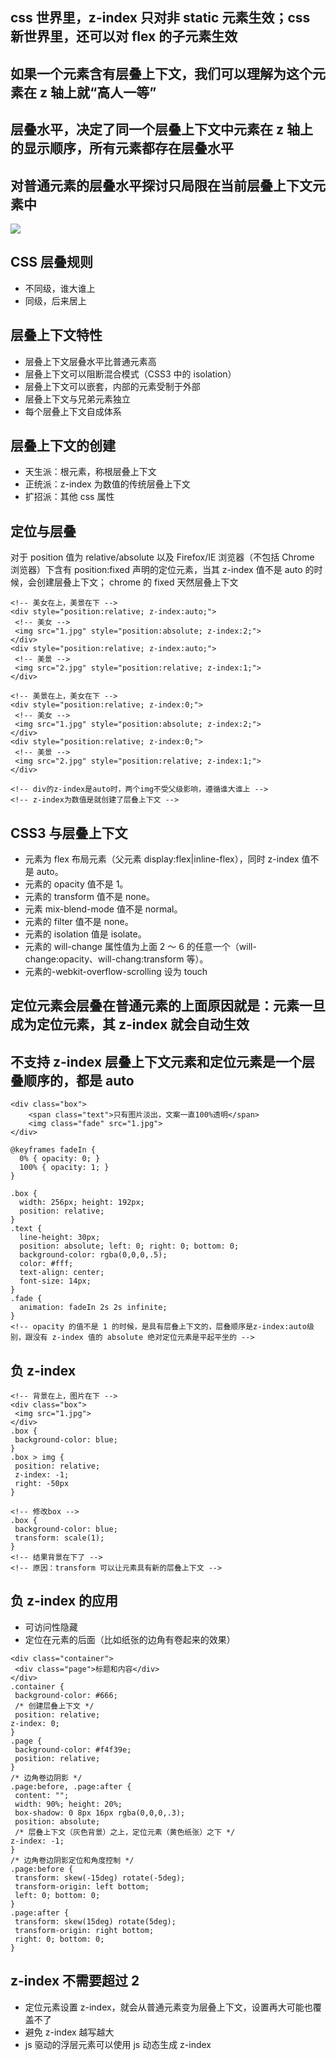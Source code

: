 ## css 世界里，z-index 只对非 static 元素生效；css 新世界里，还可以对 flex 的子元素生效

## 如果一个元素含有层叠上下文，我们可以理解为这个元素在 z 轴上就“高人一等”

## 层叠水平，决定了同一个层叠上下文中元素在 z 轴上的显示顺序，所有元素都存在层叠水平

## 对普通元素的层叠水平探讨只局限在当前层叠上下文元素中

<img src="./assets/层叠顺序.png">

## CSS 层叠规则

- 不同级，谁大谁上
- 同级，后来居上

## 层叠上下文特性

- 层叠上下文层叠水平比普通元素高
- 层叠上下文可以阻断混合模式（CSS3 中的 isolation）
- 层叠上下文可以嵌套，内部的元素受制于外部
- 层叠上下文与兄弟元素独立
- 每个层叠上下文自成体系

## 层叠上下文的创建

- 天生派：根元素，称根层叠上下文
- 正统派：z-index 为数值的传统层叠上下文
- 扩招派：其他 css 属性

## 定位与层叠

对于 position 值为 relative/absolute 以及 Firefox/IE 浏览器（不包括 Chrome 浏览器）下含有 position:fixed 声明的定位元素，当其 z-index 值不是 auto 的时候，会创建层叠上下文； chrome 的 fixed 天然层叠上下文

```
<!-- 美女在上，美景在下 -->
<div style="position:relative; z-index:auto;">
 <!-- 美女 -->
 <img src="1.jpg" style="position:absolute; z-index:2;">
</div>
<div style="position:relative; z-index:auto;">
 <!-- 美景 -->
 <img src="2.jpg" style="position:relative; z-index:1;">
</div>

<!-- 美景在上，美女在下 -->
<div style="position:relative; z-index:0;">
 <!-- 美女 -->
 <img src="1.jpg" style="position:absolute; z-index:2;">
</div>
<div style="position:relative; z-index:0;">
 <!-- 美景 -->
 <img src="2.jpg" style="position:relative; z-index:1;">
</div>

<!-- div的z-index是auto时，两个img不受父级影响，遵循谁大谁上 -->
<!-- z-index为数值是就创建了层叠上下文 -->
```

## CSS3 与层叠上下文

- 元素为 flex 布局元素（父元素 display:flex|inline-flex），同时 z-index 值不是 auto。
- 元素的 opacity 值不是 1。
- 元素的 transform 值不是 none。
- 元素 mix-blend-mode 值不是 normal。
- 元素的 filter 值不是 none。
- 元素的 isolation 值是 isolate。
- 元素的 will-change 属性值为上面 2 ～ 6 的任意一个（will-change:opacity、will-chang:transform 等）。
- 元素的-webkit-overflow-scrolling 设为 touch

## 定位元素会层叠在普通元素的上面原因就是：元素一旦成为定位元素，其 z-index 就会自动生效

## 不支持 z-index 层叠上下文元素和定位元素是一个层叠顺序的，都是 auto

```
<div class="box">
    <span class="text">只有图片淡出，文案一直100%透明</span>
    <img class="fade" src="1.jpg">
</div>

@keyframes fadeIn {
  0% { opacity: 0; }
  100% { opacity: 1; }
}

.box {
  width: 256px; height: 192px;
  position: relative;
}
.text {
  line-height: 30px;
  position: absolute; left: 0; right: 0; bottom: 0;
  background-color: rgba(0,0,0,.5);
  color: #fff;
  text-align: center;
  font-size: 14px;
}
.fade {
  animation: fadeIn 2s 2s infinite;
}
<!-- opacity 的值不是 1 的时候，是具有层叠上下文的，层叠顺序是z-index:auto级别，跟没有 z-index 值的 absolute 绝对定位元素是平起平坐的 -->
```

## 负 z-index

```
<!-- 背景在上，图片在下 -->
<div class="box">
 <img src="1.jpg">
</div>
.box {
 background-color: blue;
}
.box > img {
 position: relative;
 z-index: -1;
 right: -50px
}

<!-- 修改box -->
.box {
 background-color: blue;
 transform: scale(1);
}
<!-- 结果背景在下了 -->
<!-- 原因：transform 可以让元素具有新的层叠上下文 -->
```

## 负 z-index 的应用

- 可访问性隐藏
- 定位在元素的后面（比如纸张的边角有卷起来的效果）

```
<div class="container">
 <div class="page">标题和内容</div>
</div>
.container {
 background-color: #666;
 /* 创建层叠上下文 */
 position: relative;
z-index: 0;
}
.page {
 background-color: #f4f39e;
 position: relative;
}
/* 边角卷边阴影 */
.page:before, .page:after {
 content: "";
 width: 90%; height: 20%;
 box-shadow: 0 8px 16px rgba(0,0,0,.3);
 position: absolute;
 /* 层叠上下文（灰色背景）之上，定位元素（黄色纸张）之下 */
z-index: -1;
}
/* 边角卷边阴影定位和角度控制 */
.page:before {
 transform: skew(-15deg) rotate(-5deg);
 transform-origin: left bottom;
 left: 0; bottom: 0;
}
.page:after {
 transform: skew(15deg) rotate(5deg);
 transform-origin: right bottom;
 right: 0; bottom: 0;
}
```

## z-index 不需要超过 2

- 定位元素设置 z-index，就会从普通元素变为层叠上下文，设置再大可能也覆盖不了
- 避免 z-index 越写越大
- js 驱动的浮层元素可以使用 js 动态生成 z-index

